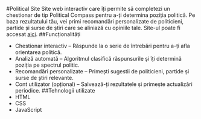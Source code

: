 #Political Site 
Site web interactiv care îți permite să completezi un chestionar de tip Political Compass pentru a-ți determina poziția politică. Pe baza rezultatului tău, vei primi recomandări personalizate de politicieni, partide și surse de știri care se aliniază cu opiniile tale.
Site-ul poate fi accesat [aici](Robi2710.github.io).
##Funcționalități
- Chestionar interactiv – Răspunde la o serie de întrebări pentru a-ți afla orientarea politică.
- Analiză automată – Algoritmul clasifică răspunsurile și îți determină poziția pe spectrul politic.
- Recomandări personalizate – Primești sugestii de politicieni, partide și surse de știri relevante.
- Cont utilizator (opțional) – Salvează-ți rezultatele și primește actualizări periodice.
##Tehnologii utilizate
- HTML
- CSS
- JavaScript
